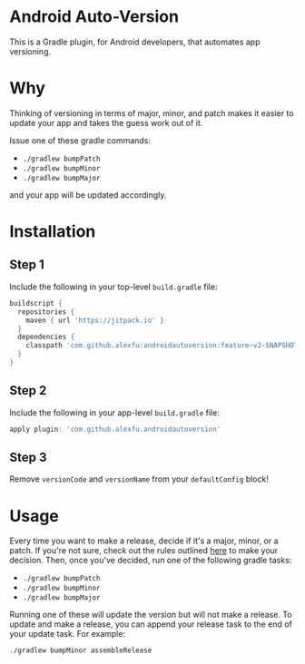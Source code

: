 # Android Auto-Version
This is a Gradle plugin, for Android developers, that automates app versioning.

# Why
Thinking of versioning in terms of major, minor, and patch makes it easier to update your app and takes the guess work out of it.

Issue one of these gradle commands:

- `./gradlew bumpPatch`
- `./gradlew bumpMinor`
- `./gradlew bumpMajor`

and your app will be updated accordingly.

# Installation

## Step 1
Include the following in your top-level `build.gradle` file:

```groovy
buildscript {
  repositories {
    maven { url 'https://jitpack.io' }
  }
  dependencies {
    classpath 'com.github.alexfu:androidautoversion:feature~v2-SNAPSHOT'
  }
}
```

## Step 2
Include the following in your app-level `build.gradle` file:

```groovy
apply plugin: 'com.github.alexfu.androidautoversion'
```

## Step 3
Remove `versionCode` and `versionName` from your `defaultConfig` block!

# Usage
Every time you want to make a release, decide if it's a major, minor, or a patch. If you're not sure, check out the rules outlined [here](http://semver.org/) to make your decision. Then, once you've decided, run one of the following gradle tasks:

- `./gradlew bumpPatch`
- `./gradlew bumpMinor`
- `./gradlew bumpMajor`

Running one of these will update the version but will not make a release. To update and make a release, you can append your release task to the end of your update task. For example:

```bash
./gradlew bumpMinor assembleRelease
```
